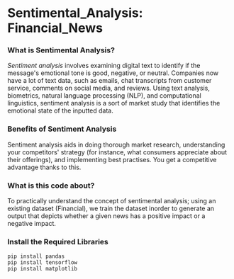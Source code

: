 # Sentimental_Analysis: Financial_News

### What is Sentimental Analysis?

*Sentiment analysis* involves examining digital text to identify if the message's emotional tone is good, negative, or neutral. Companies now have a lot of text data, such as emails, chat transcripts from customer service, comments on social media, and reviews. 
Using text analysis, biometrics, natural language processing (NLP), and computational linguistics, sentiment analysis is a sort of market study that identifies the emotional state of the inputted data.

### Benefits of Sentiment Analysis

Sentiment analysis aids in doing thorough market research, understanding your competitors' strategy (for instance, what consumers appreciate about their offerings), and implementing best practises. You get a competitive advantage thanks to this.

### What is this code about?

To practically understand the concept of sentimental analysis; using an existing dataset (Financial), we train the dataset inorder to generate an output that depicts whether a given news has a positive impact or a negative impact.


### Install the Required Libraries

```
pip install pandas
pip install tensorflow
pip install matplotlib 
```

